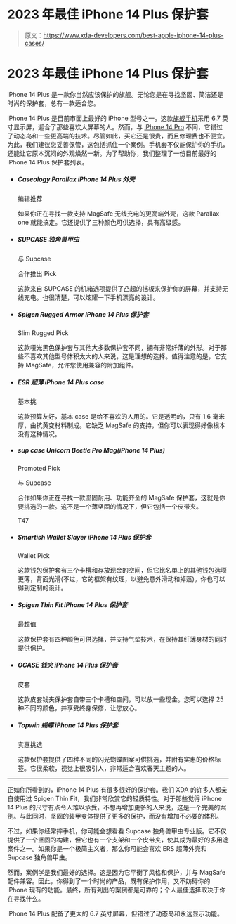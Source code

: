 # 2023 年最佳 iPhone 14 Plus 保护套

> 原文：<https://www.xda-developers.com/best-apple-iphone-14-plus-cases/>

# 2023 年最佳 iPhone 14 Plus 保护套

iPhone 14 Plus 是一款你当然应该保护的旗舰。无论您是在寻找坚固、简洁还是时尚的保护套，总有一款适合您。

iPhone 14 Plus 是目前市面上最好的 iPhone 型号之一。这款[旗舰手机](http://www.xda-developers.com/best-phones)采用 6.7 英寸显示屏，迎合了那些喜欢大屏幕的人。然而，与 [iPhone 14 Pro](http://www.xda-developers.com/apple-iphone-14-pro-review/) 不同，它错过了动态岛和一些更高端的技术。尽管如此，买它还是很贵，而且修理费也不便宜。为此，我们建议您妥善保管，这包括抓住一个案例。手机套不仅能保护你的手机，还能让它原本沉闷的外观焕然一新。为了帮助你，我们整理了一份目前最好的 iPhone 14 Plus 保护套列表。

*   ##### Caseology Parallax iPhone 14 Plus 外壳

    编辑推荐

    如果你正在寻找一款支持 MagSafe 无线充电的更高端外壳，这款 Parallax one 就能搞定。它还提供了三种颜色可供选择，具有高级感。

*   ##### SUPCASE 独角兽甲虫

    与 Supcase

    合作推出 Pick

    这款来自 SUPCASE 的机箱选项提供了凸起的挡板来保护你的屏幕，并支持无线充电。也很清楚，可以炫耀一下手机漂亮的设计。

*   ##### Spigen Rugged Armor iPhone 14 Plus 保护套

    Slim Rugged Pick

    这款哑光黑色保护套与其他大多数保护套不同，拥有非常纤薄的外形。对于那些不喜欢其他型号体积太大的人来说，这是理想的选择。值得注意的是，它支持 MagSafe，允许您使用兼容的附加组件。

*   ##### ESR 超薄 iPhone 14 Plus case

    基本挑

    这款预算友好，基本 case 是给不喜欢的人用的。它是透明的，只有 1.6 毫米厚，由抗黄变材料制成。它缺乏 MagSafe 的支持，但你可以表现得好像根本没有这种情况。

*   ##### sup case Unicorn Beetle Pro Mag(iPhone 14 Plus)

    Promoted Pick

    与 Supcase

    合作如果你正在寻找一款坚固耐用、功能齐全的 MagSafe 保护套，这就是你要挑选的一款。这不是一个薄坚固的情况下，但它包括一个皮带夹。

    T47
*   ##### Smartish Wallet Slayer iPhone 14 Plus 保护套

    Wallet Pick

    这款钱包保护套有三个卡槽和存放现金的空间，但它比名单上的其他钱包选项更薄，背面光滑(不过，它的框架有纹理，以避免意外滑动和掉落)。你也可以得到定制的设计。

*   ##### Spigen Thin Fit iPhone 14 Plus 保护套

    最超值

    这款保护套有四种颜色可供选择，并支持气垫技术，在保持其纤薄身材的同时提供保护。

*   ##### OCASE 钱夹 iPhone 14 Plus 保护套

    皮套

    这款皮套钱夹保护套自带三个卡槽和空间，可以放一些现金。您可以选择 25 种不同的颜色，并享受终身保修，让您放心。

*   ##### Topwin 蝴蝶 iPhone 14 Plus 保护套

    实惠挑选

    这款保护套提供了四种不同的闪光蝴蝶图案可供挑选，并附有实惠的价格标签。它很柔软，视觉上很吸引人，非常适合喜欢春天主题的人。

* * *

正如你所看到的，iPhone 14 Plus 有很多很好的保护套。我们 XDA 的许多人都亲自使用过 Spigen Thin Fit，我们非常欣赏它的轻质特性。对于那些觉得 iPhone 14 Plus 的尺寸有点令人难以承受，不想再增加更多的人来说，这是一个完美的案例。与此同时，坚固的装甲变体提供了更多的保护，而没有增加不必要的体积。

不过，如果你经常摔手机，你可能会想看看 Supcase 独角兽甲虫专业版。它不仅提供了一个坚固的构建，但它也有一个支架和一个皮带夹，使其成为最好的多用途案件之一。如果你是一个极简主义者，那么你可能会喜欢 ERS 超薄外壳和 Supcase 独角兽甲虫。

然而，案例学是我们最好的选择。这是因为它平衡了风格和保护，并与 MagSafe 配件兼容。因此，你得到了一个时尚的产品，既有保护作用，又不妨碍你的 iPhone 现有的功能。最终，所有列出的案例都是可靠的；个人最佳选择取决于你在寻找什么。

iPhone 14 Plus 配备了更大的 6.7 英寸屏幕，但错过了动态岛和永远显示功能。